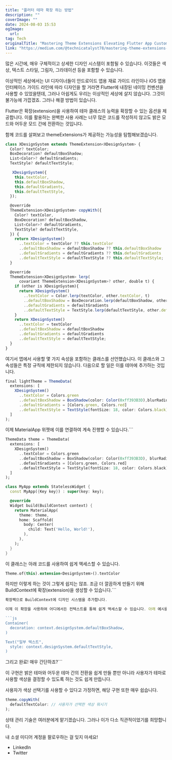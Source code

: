 ```yaml
---
title: "플러터 테마 확장 하는 방법"
description: ""
coverImage: ""
date: 2024-08-03 15:53
ogImage: 
  url: 
tag: Tech
originalTitle: "Mastering Theme Extensions Elevating Flutter App Customization to the Next Level"
link: "https://medium.com/@technicatalyst78/mastering-theme-extensions-elevating-flutter-app-customization-to-the-next-level-820ba31aa19e"
---
```




많은 시간에, 매우 구체적이고 상세한 디자인 시스템이 포함될 수 있습니다. 이것들은 색상, 텍스트 스타일, 그림자, 그라데이션 등을 포함할 수 있습니다.

이상적인 세상에서는 UI 디자이너들이 안드로이드 앱용 재료 가이드 라인이나 iOS 앱용 인터페이스 가이드 라인에 따라 디자인을 할 거라면 Flutter에 내장된 네이밍 컨벤션을 사용할 수 있었을텐데, 그러나 아쉽게도 우리는 이상적인 세상에 살지 않습니다. 그것이 불가능에 가깝겠죠. 그러나 해결 방법이 있습니다.

Flutter은 확장(extension)을 사용하여 테마 클래스의 능력을 확장할 수 있는 옵션을 제공합니다. 이를 활용하는 완벽한 사용 사례는 너무 많은 코드를 작성하지 않고도 밝은 모드와 어두운 모드 간에 전환하는 것입니다.

함께 코드를 살펴보고 themeExtensions가 제공하는 가능성을 탐험해보겠습니다.

<div class="content-ad"></div>

```js
class XDesignSystem extends ThemeExtension<XDesignSystem> {
  Color? textColor;
  BoxDecoration? defaultBoxShadow;
  List<Color>? defaultGradients;
  TextStyle? defaultTextStyle;

   XDesignSystem({
    this.textColor,
    this.defaultBoxShadow,
    this.defaultGradients,
    this.defaultTextStyle,
  });

  @override
  ThemeExtension<XDesignSystem> copyWith({
    Color? textColor,
    BoxDecoration? defaultBoxShadow,
    List<Color>? defaultGradients,
    TextStyle? defaultTextStyle,
  }) {
    return XDesignSystem()
      ..textColor = textColor ?? this.textColor
      ..defaultBoxShadow = defaultBoxShadow ?? this.defaultBoxShadow
      ..defaultGradients = defaultGradients ?? this.defaultGradients
      ..defaultTextStyle = defaultTextStyle ?? this.defaultTextStyle;
  }

  @override
  ThemeExtension<XDesignSystem> lerp(
      covariant ThemeExtension<XDesignSystem>? other, double t) {
    if (other is XDesignSystem){
      return XDesignSystem()
        ..textColor = Color.lerp(textColor, other.textColor, t)
        ..defaultBoxShadow = BoxDecoration.lerp(defaultBoxShadow, other.defaultBoxShadow, t)
        ..defaultGradients = defaultGradients
        ..defaultTextStyle = TextStyle.lerp(defaultTextStyle, other.defaultTextStyle, t);
    }
    return XDesignSystem()
      ..textColor = textColor
      ..defaultBoxShadow = defaultBoxShadow
      ..defaultGradients = defaultGradients
      ..defaultTextStyle = defaultTextStyle;
  }
}
```

여기서 앱에서 사용할 몇 가지 속성을 포함하는 클래스를 선언했습니다. 이 클래스와 그 속성들은 특정 규칙에 제한되지 않습니다. 다음으로 할 일은 이를 테마에 추가하는 것입니다.

```js
final lightTheme = ThemeData(
  extensions: [
    XDesignSystem()
      ..textColor = Colors.green
      ..defaultBoxShadow = BoxShadow(color: Color(0xff393B3D),blurRadius: 20, spreadRadius: 0, offset: Offset(0, 2))
      ..defaultGradients = [Colors.green, Colors.red]
      ..defaultTextStyle = TextStyle(fontSize: 18, color: Colors.black),
  ]
);
```

이제 MaterialApp 위젯에 이를 연결하여 계속 진행할 수 있습니다.```

<div class="content-ad"></div>

```dart
ThemeData theme = ThemeData(
  extensions: [
    XDesignSystem()
      ..textColor = Colors.green
      ..defaultBoxShadow = BoxShadow(color: Color(0xff393B3D), blurRadius: 20, spreadRadius: 0, offset: Offset(0, 2))
      ..defaultGradients = [Colors.green, Colors.red]
      ..defaultTextStyle = TextStyle(fontSize: 18, color: Colors.black),
  ]
);

class MyApp extends StatelessWidget {
  const MyApp({Key key}) : super(key: key);

  @override
  Widget build(BuildContext context) {
    return MaterialApp(
      theme: theme,
      home: Scaffold(
        body: Center(
          child: Text('Hello, World!'),
        ),
      ),
    );
  }
}
```

이 클래스는 아래 코드를 사용하여 쉽게 액세스할 수 있습니다.

```dart
Theme.of(this).extension<DesignSystem>().textColor
```

하지만 이렇게 하는 것이 그렇게 쉽지는 않죠. 조금 더 깔끔하게 만들기 위해 BuildContext에 확장(extension)을 생성할 수 있습니다.```

<div class="content-ad"></div>

````js
확장팩으로 BuildContext에 디자인 시스템을 추가합니다.

이제 이 확장을 사용하여 어디에서든 컨텍스트를 통해 쉽게 액세스할 수 있습니다. 아래 예시를 확인해보세요!

```js
Container(
  decoration: context.designSystem.defaultBoxShadow,
)

Text("일부 텍스트",
  style: context.designSystem.defaultTextStyle,
)
````

그리고 완료! 매우 간단하죠?```

<div class="content-ad"></div>

이 구현은 밝은 테마와 어두운 테마 간의 전환을 쉽게 만들 뿐만 아니라 사용자가 테마로 사용할 색상을 결정할 수 있도록 하는 것도 쉽게 만듭니다.

사용자가 색상 선택기를 사용할 수 있다고 가정하면, 해당 구현 또한 매우 쉽습니다.

```js
theme.copyWith(
  defaultTextColor: // 사용자가 선택한 색상 뭐시기
);
```

상태 관리 기술은 여러분에게 맡기겠습니다. 그러나 이가 다소 직관적이었기를 희망합니다.

<div class="content-ad"></div>

내 소셜 미디어 계정을 팔로우하는 걸 잊지 마세요!

- LinkedIn
- Twitter
